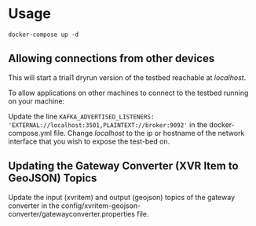 # Usage

`docker-compose up -d`

## Allowing connections from other devices

This will start a trial1 dryrun version of the testbed reachable at *localhost*. 

To allow applications on other machines to connect to the testbed running on your machine:

Update the line `KAFKA_ADVERTISED_LISTENERS: 'EXTERNAL://localhost:3501,PLAINTEXT://broker:9092'` in the docker-compose.yml file. Change *localhost* to the ip or hostname of the network interface that you wish to expose the test-bed on.

## Updating the Gateway Converter (XVR Item to GeoJSON) Topics

Update the input (xvritem) and output (geojson) topics of the gateway converter in the config/xvritem-geojson-converter/gatewayconverter.properties file.
